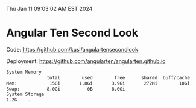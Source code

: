 Thu Jan 11 09:03:02 AM EST 2024

# Angular Ten Second Look

Code: https://github.com/kusl/angulartensecondlook

Deployment: https://github.com/angularten/angularten.github.io

```bash
System Memory
               total        used        free      shared  buff/cache   available
Mem:            15Gi       1.8Gi       3.9Gi       272Mi        10Gi        13Gi
Swap:          8.0Gi          0B       8.0Gi
System Storage
1.2G	.
```
```bash
